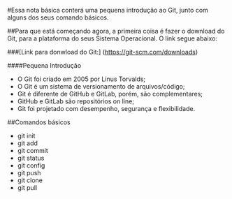 #Essa nota básica conterá uma pequena introdução ao Git, junto com alguns dos seus comando básicos.

##Para que está começando agora, a primeira coisa é fazer o download do Git, para a plataforma do seus Sistema Operacional. O link segue abaixo:

###[Link para donwload do Git:] (https://git-scm.com/downloads)

####Pequena Introdução

 - O Git foi criado em 2005 por Linus Torvalds;
 - O Git é um sistema de versionamento de arquivos/código;
 - Git é diferente de GitHub e GitLab, porém, são complementares;
 - GitHub e GitLab são repositórios on line;
 - Git foi projetado com desempenho, segurança e flexibilidade.
 
##Comandos básicos

 - git init
 - git add
 - git commit
 - git status
 - git config
 - git push
 - git clone
 - git pull
